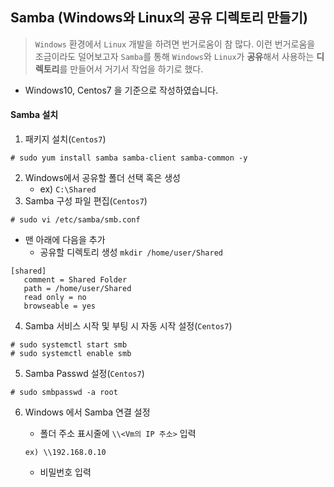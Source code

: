 ## Samba (Windows와 Linux의 공유 디렉토리 만들기)

> `Windows` 환경에서 `Linux` 개발을 하려면 번거로움이 참 많다. 이런 번거로움을 조금이라도 덜어보고자 `Samba`를 통해 `Windows`와 `Linux`가 **공유**해서 사용하는 **디렉토리**를 만들어서 거기서 작업을 하기로 했다.

* Windows10, Centos7 을 기준으로 작성하였습니다.

#### Samba 설치

1. 패키지 설치(`Centos7`)

```
# sudo yum install samba samba-client samba-common -y
```

2. Windows에서 공유할 폴더 선택 혹은 생성
   - ex) `C:\Shared`
3. Samba 구성 파일 편집(`Centos7`)

```
# sudo vi /etc/samba/smb.conf
```

- 맨 아래에 다음을 추가
  - 공유할 디렉토리 생성 `mkdir /home/user/Shared`

```
[shared]
   comment = Shared Folder
   path = /home/user/Shared
   read only = no
   browseable = yes
```

4. Samba 서비스 시작 및 부팅 시 자동 시작 설정(`Centos7`)

```
# sudo systemctl start smb
# sudo systemctl enable smb
```

5. Samba Passwd 설정(`Centos7`)

```
# sudo smbpasswd -a root
```

6. Windows 에서 Samba 연결 설정

   - 폴더 주소 표시줄에 `\\<Vm의 IP 주소>` 입력

   ```
   ex) \\192.168.0.10
   ```

   - 비밀번호 입력